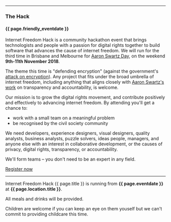 <hr>

### The Hack
#### {{ page.friendly_eventdate }}
Internet Freedom Hack is a community hackathon event that brings technologists and people with a passion for digital rights together to build software that advances the cause of internet freedom. We will run for the third time in Brisbane and Melbourne for <a href="https://www.aaronswartzday.org/">Aaron Swartz Day</a>, on the weekend <b>9th-11th November 2018</b>.

The theme this time is "defending encryption" (against the government's <a href="https://www.youtube.com/watch?v=eW-OMR-iWOE">attack on encryption</a>). Any project that fits under the broad umbrella of internet freedom, including anything that aligns closely with <a href="https://www.youtube.com/watch?v=RvsxnOg0bJY">Aaron Swartz's work</a> on transparency and accountability, is welcome.

Our mission is to grow the digital rights movement, and contribute positively and effectively to advancing internet freedom. By attending you'll get a chance to: 

 * work with a small team on a meaningful problem
 * be recognised by the civil society community 


We need developers, experience designers, visual designers, quality analysts, business analysts, puzzle solvers, ideas people, managers, and anyone else with an interest in collaborative development, or the causes of privacy, digital rights, transparency, or accountability.

We'll form teams – you don't need to be an expert in any field.

<div class="center"><a class="button" href="{{ page.rsvp_link}}">Register now</a></div>

<hr>

Internet Freedom Hack {{ page.title }} is running from <b>{{ page.eventdate }}</b> at <b>{{ page.location.title }}</b>.

All meals and drinks will be provided.

Children are welcome if you can keep an eye on them youself but we can't commit to providing childcare this time.
